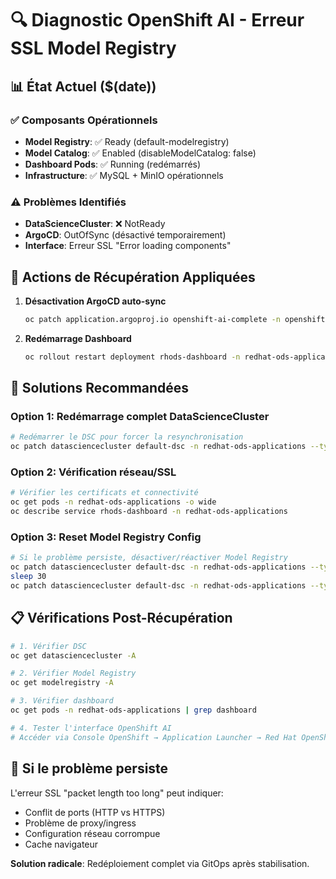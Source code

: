 # 🔍 Diagnostic OpenShift AI - Erreur SSL Model Registry

## 📊 État Actuel ($(date))

### ✅ Composants Opérationnels
- **Model Registry**: ✅ Ready (default-modelregistry)
- **Model Catalog**: ✅ Enabled (disableModelCatalog: false)
- **Dashboard Pods**: ✅ Running (redémarrés)
- **Infrastructure**: ✅ MySQL + MinIO opérationnels

### ⚠️ Problèmes Identifiés
- **DataScienceCluster**: ❌ NotReady
- **ArgoCD**: OutOfSync (désactivé temporairement)
- **Interface**: Erreur SSL "Error loading components"

## 🔧 Actions de Récupération Appliquées

1. **Désactivation ArgoCD auto-sync**
   ```bash
   oc patch application.argoproj.io openshift-ai-complete -n openshift-gitops --type='merge' -p='{"spec":{"syncPolicy":{"automated":null}}}'
   ```

2. **Redémarrage Dashboard**
   ```bash
   oc rollout restart deployment rhods-dashboard -n redhat-ods-applications
   ```

## 🎯 Solutions Recommandées

### Option 1: Redémarrage complet DataScienceCluster
```bash
# Redémarrer le DSC pour forcer la resynchronisation
oc patch datasciencecluster default-dsc -n redhat-ods-applications --type='merge' -p='{"metadata":{"annotations":{"kubectl.kubernetes.io/restartedAt":"'$(date +%Y-%m-%dT%H:%M:%S%z)'"}}}'
```

### Option 2: Vérification réseau/SSL
```bash
# Vérifier les certificats et connectivité
oc get pods -n redhat-ods-applications -o wide
oc describe service rhods-dashboard -n redhat-ods-applications
```

### Option 3: Reset Model Registry Config
```bash
# Si le problème persiste, désactiver/réactiver Model Registry
oc patch datasciencecluster default-dsc -n redhat-ods-applications --type='merge' -p='{"spec":{"components":{"modelregistry":{"managementState":"Removed"}}}}'
sleep 30
oc patch datasciencecluster default-dsc -n redhat-ods-applications --type='merge' -p='{"spec":{"components":{"modelregistry":{"managementState":"Managed","registriesNamespace":"rhoai-model-registries"}}}}'
```

## 📋 Vérifications Post-Récupération

```bash
# 1. Vérifier DSC
oc get datasciencecluster -A

# 2. Vérifier Model Registry
oc get modelregistry -A

# 3. Vérifier dashboard
oc get pods -n redhat-ods-applications | grep dashboard

# 4. Tester l'interface OpenShift AI
# Accéder via Console OpenShift → Application Launcher → Red Hat OpenShift AI
```

## 🚨 Si le problème persiste

L'erreur SSL "packet length too long" peut indiquer:
- Conflit de ports (HTTP vs HTTPS)
- Problème de proxy/ingress
- Configuration réseau corrompue
- Cache navigateur

**Solution radicale**: Redéploiement complet via GitOps après stabilisation.
